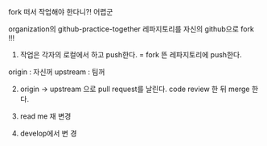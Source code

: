 fork 떠서 작업해야 한다니?! 어렵군



organization의 github-practice-together 레파지토리를 자신의 github으로 fork !!!

1) 작업은 각자의 로컬에서 하고 push한다. = fork 뜬 레파지토리에 push한다.

origin : 자신꺼
upstream : 팀꺼

2) origin -> upstream 으로 pull request를 날린다. code review 한 뒤 merge 한다.

3) read me 재 변경

4) develop에서   변  경  



